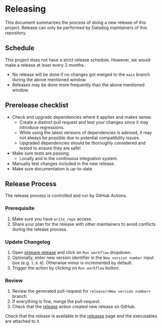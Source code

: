 # Releasing
This document summarizes the process of doing a new release of this project.
Release can only be performed by Datadog maintainers of this repository.

## Schedule
This project does not have a strict release schedule. However, we would make a release at least every 2 months.
  - No release will be done if no changes got merged to the `main` branch during the above mentioned window.
  - Releases may be done more frequently than the above mentioned window.

## Prerelease checklist
* Check and upgrade dependencies where it applies and makes sense.
  - Create a distinct pull request and test your changes since it may introduce regressions.
  - While using the latest versions of dependencies is advised, it may not always be possible due to potential compatibility issues.
  - Upgraded dependencies should be thoroughly considered and tested to ensure they are safe!
* Make sure tests are passing.
  - Locally and in the continuous integration system.
* Manually test changes included in the new release.
* Make sure documentation is up-to-date.

## Release Process

The release process is controlled and run by GitHub Actions.
### Prerequisite

1. Make sure you have `write_repo` access.
1. Share your plan for the release with other maintainers to avoid conflicts during the release process.

### Update Changelog

1. Open [prepare release](https://github.com/DataDog/datadog-sync-cli/actions/workflows/prepare_release.yml) and click on `Run workflow` dropdown.
1. Optionally, enter new version identifier in the `New version number` input box (e.g. `1.8.0`). Otherwise minor is incremented by default.
1. Trigger the action by clicking on `Run workflow` button.

### Review

1. Review the generated pull-request for `release/<New version number>` branch.
1. If everything is fine, merge the pull-request.
1. Check that the [release](https://github.com/DataDog/datadog-sync-cli/actions/workflows/release.yml) action created new release on GitHub.

Check that the release is available in the [releases](https://github.com/DataDog/datadog-sync-cli/releases) page and the executables are attached to it.
